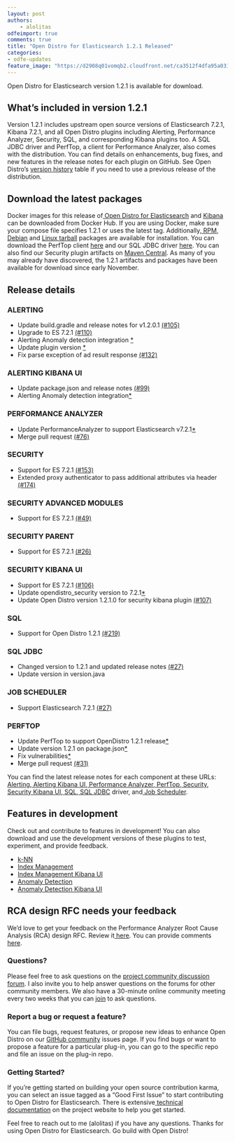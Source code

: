 ```yaml
---
layout: post
authors:
    - alolitas
odfeimport: true
comments: true
title: "Open Distro for Elasticsearch 1.2.1 Released"
categories:
- odfe-updates
feature_image: "https://d2908q01vomqb2.cloudfront.net/ca3512f4dfa95a03169c5a670a4c91a19b3077b4/2019/03/26/open_disto-elasticsearch-logo-800x400.jpg"
---
```


Open Distro for Elasticsearch version 1.2.1 is available for download. 

## **What’s included in version 1.2.1**

Version 1.2.1 includes upstream open source versions of Elasticsearch 7.2.1, Kibana 7.2.1, and all Open Distro plugins including Alerting, Performance Analyzer, Security, SQL, and corresponding Kibana plugins too. A SQL JDBC driver and PerfTop, a client for Performance Analyzer, also comes with the distribution. You can find details on enhancements, bug fixes, and new features in the release notes for each plugin on GitHub. See Open Distro’s [version history](https://opendistro.github.io/for-elasticsearch-docs/version-history/) table if you need to use a previous release of the distribution.

## **Download the latest packages**

Docker images for this release of[ Open Distro for Elasticsearch](https://hub.docker.com/r/amazon/opendistro-for-elasticsearch) and [Kibana](https://hub.docker.com/r/amazon/opendistro-for-elasticsearch-kibana) can be downloaded from Docker Hub. If you are using Docker, make sure your compose file specifies 1.2.1 or uses the latest tag. Additionally,[ RPM](https://opendistro.github.io/for-elasticsearch-docs/docs/install/rpm/),[ Debian](https://opendistro.github.io/for-elasticsearch-docs/docs/install/deb/) and [Linux tarball](https://opendistro.github.io/for-elasticsearch-docs/docs/install/tar/) packages are available for installation. You can download the PerfTop client [here](https://www.npmjs.com/package/@aws/opendistro-for-elasticsearch-perftop) and our SQL JDBC driver [ here](https://d3g5vo6xdbdb9a.cloudfront.net/downloads/elasticsearch-clients/opendistro-sql-jdbc/opendistro-sql-jdbc-0.9.0.0.jar). You can also find our Security plugin artifacts on [Maven Central](https://mvnrepository.com/artifact/com.amazon.opendistroforelasticsearch). As many of you may already have discovered, the 1.2.1 artifacts and packages have been available for download since early November.

## **Release details**

### **ALERTING**

* Update build.gradle and release notes for v1.2.0.1 [(#105)](https://github.com/opendistro-for-elasticsearch/alerting/pull/105)
* Upgrade to ES 7.2.1 [(#110)](https://github.com/opendistro-for-elasticsearch/alerting/pull/110)
* Alerting Anomaly detection integration [*](https://github.com/opendistro-for-elasticsearch/alerting/commit/ae1cfc6f829de1d445a0ee5257cbaacc4f87eaf3)
* Update plugin version [*](https://github.com/opendistro-for-elasticsearch/alerting/commit/37287521a5231bd7446555586233198c8d4d9676)
* Fix parse exception of ad result response [(#132)](https://github.com/opendistro-for-elasticsearch/alerting/pull/132)

### **ALERTING KIBANA UI**

* Update package.json and release notes [(#99)](https://github.com/opendistro-for-elasticsearch/alerting-kibana-plugin/pull/99)
* Alerting Anomaly detection integration[*](https://github.com/opendistro-for-elasticsearch/alerting-kibana-plugin/commit/987c22cb57633e1615b809bdf017ca017bf2a598)

### **PERFORMANCE ANALYZER**

* Update PerformanceAnalyzer to support Elasticsearch v7.2.1[*](https://github.com/opendistro-for-elasticsearch/performance-analyzer/commit/0f513119f2a61293b2429eca3d162196d1833963)
* Merge pull request [(#76)](https://github.com/opendistro-for-elasticsearch/performance-analyzer/pull/76)

### **SECURITY**

* Support for ES 7.2.1 [(#153)](https://github.com/opendistro-for-elasticsearch/security/pull/153)
* Extended proxy authenticator to pass additional attributes via header [(#174)](https://github.com/opendistro-for-elasticsearch/security/pull/174)

### **SECURITY ADVANCED MODULES**

* Support for ES 7.2.1 [(#49)](https://github.com/opendistro-for-elasticsearch/security-advanced-modules/pull/49)

### **SECURITY PARENT**

* Support for ES 7.2.1 [(#26)](https://github.com/opendistro-for-elasticsearch/security-parent/pull/26)

### **SECURITY KIBANA UI**

* Support for ES 7.2.1 [(#106)](https://github.com/opendistro-for-elasticsearch/security-kibana-plugin/pull/106)
* Update opendistro_security version to 7.2.1[*](https://github.com/opendistro-for-elasticsearch/security-kibana-plugin/commit/e3432d7e29df19a519d1b8a02aa1dd164a934eaf)
* Update Open Distro version 1.2.1.0 for security kibana plugin [(#107)](https://github.com/opendistro-for-elasticsearch/security-kibana-plugin/pull/107)

### **SQL**

* Support for Open Distro 1.2.1 [(#219)](https://github.com/opendistro-for-elasticsearch/sql/pull/219)

### **SQL JDBC**

* Changed version to 1.2.1 and updated release notes [(#27)](https://github.com/opendistro-for-elasticsearch/sql-jdbc/pull/27)
* Update version in version.java

### **JOB SCHEDULER**

* Support Elasticsearch 7.2.1 [(#27)](https://github.com/opendistro-for-elasticsearch/job-scheduler/pull/27)

### **PERFTOP**

* Update PerfTop to support OpenDistro 1.2.1 release[*](https://github.com/opendistro-for-elasticsearch/perftop/commit/73aff7068b330100e47ccf1bb89f8b009a60018a)
* Update version 1.2.1 on package.json[*](https://github.com/opendistro-for-elasticsearch/perftop/commit/3747dc265d2c6c59520de5e64172d3841ead7095)
* Fix vulnerabilities[*](https://github.com/opendistro-for-elasticsearch/perftop/commit/5c400aecf0e5702e683936e2a4a114d49aa3f7d7)
* Merge pull request [(#31)](https://github.com/opendistro-for-elasticsearch/perftop/pull/31)

You can find the latest release notes for each component at these URLs:[ Alerting](https://github.com/opendistro-for-elasticsearch/alerting/releases),[ Alerting Kibana UI](https://github.com/opendistro-for-elasticsearch/alerting-kibana-plugin/releases),[ Performance Analyzer](https://github.com/opendistro-for-elasticsearch/performance-analyzer/blob/opendistro-1.0/release-notes),[ PerfTop](https://github.com/opendistro-for-elasticsearch/perftop/blob/opendistro-1.0/release-notes),[ Security](https://github.com/opendistro-for-elasticsearch/security/releases),[ Security Kibana UI](https://github.com/opendistro-for-elasticsearch/security-kibana-plugin/releases),[ SQL](https://github.com/opendistro-for-elasticsearch/sql/releases),[ SQL JDBC](https://github.com/opendistro-for-elasticsearch/sql-jdbc/releases) driver, and[ Job Scheduler](https://github.com/opendistro-for-elasticsearch/job-scheduler/releases).

## **Features in development**

Check out and contribute to features in development! You can also download and use the development versions of these plugins to test, experiment, and provide feedback.

* [k-NN](https://github.com/opendistro-for-elasticsearch/k-NN)
* [Index Management](https://github.com/opendistro-for-elasticsearch/index-management)
* [Index Management Kibana UI](https://github.com/opendistro-for-elasticsearch/index-management-kibana-plugin)
* [Anomaly Detection](https://github.com/opendistro-for-elasticsearch/anomaly-detection/)
* [Anomaly Detection Kibana UI](https://github.com/opendistro-for-elasticsearch/anomaly-detection-kibana-plugin)

## **RCA design RFC needs your feedback**

We’d love to get your feedback on the Performance Analyzer Root Cause Analysis (RCA) design RFC. Review it[ here](https://github.com/opendistro-for-elasticsearch/performance-analyzer/tree/master/rca). You can provide comments[ here](https://github.com/opendistro-for-elasticsearch/performance-analyzer/issues/73).

### **Questions?**

Please feel free to ask questions on the [project community discussion forum](https://discuss.opendistrocommunity.dev/). I also invite you to help answer questions on the forums for other community members. We also have a 30-minute online community meeting every two weeks that you can [join](https://www.meetup.com/Open-Distro-for-Elasticsearch-Meetup-Group/) to ask questions.

### **Report a bug or request a feature?**

You can file bugs, request features, or propose new ideas to enhance Open Distro on our [GitHub community](https://github.com/opendistro-for-elasticsearch/community/issues) issues page. If you find bugs or want to propose a feature for a particular plug-in, you can go to the specific repo and file an issue on the plug-in repo.

### **Getting Started?**

If you’re getting started on building your open source contribution karma, you can select an issue tagged as a “Good First Issue” to start contributing to Open Distro for Elasticsearch. There is extensive[ technical documentation](https://opendistro.github.io/for-elasticsearch-docs/docs/install/) on the project website to help you get started.

Feel free to reach out to me (alolitas) if you have any questions. Thanks for using Open Distro for Elasticsearch. Go build with Open Distro!
